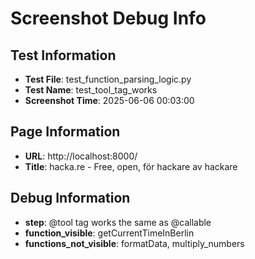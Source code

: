 # Screenshot Debug Info

## Test Information

- **Test File**: test_function_parsing_logic.py
- **Test Name**: test_tool_tag_works
- **Screenshot Time**: 2025-06-06 00:03:00

## Page Information

- **URL**: http://localhost:8000/
- **Title**: hacka.re - Free, open, för hackare av hackare

## Debug Information

- **step**: @tool tag works the same as @callable
- **function_visible**: getCurrentTimeInBerlin
- **functions_not_visible**: formatData, multiply_numbers

